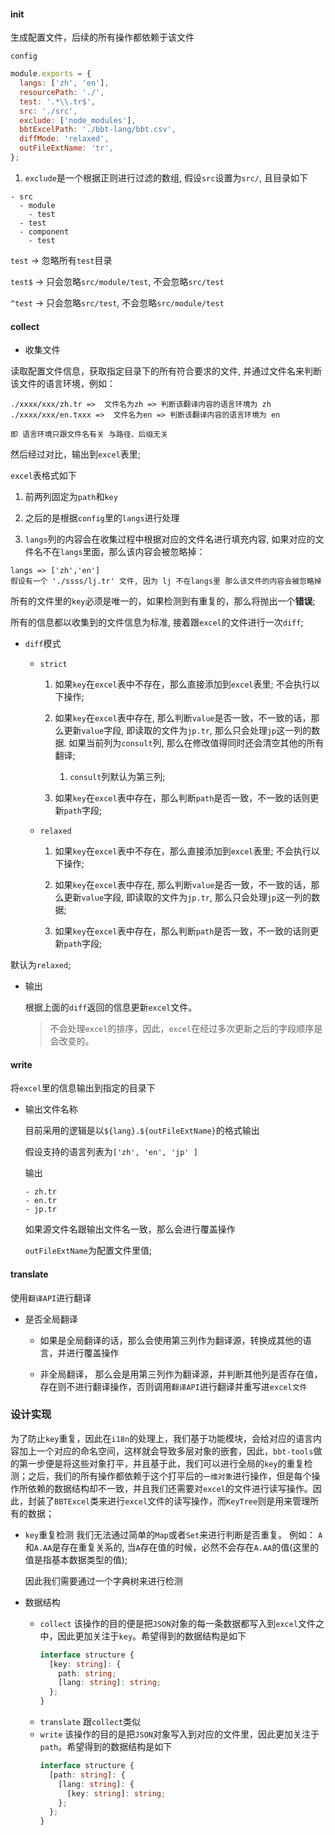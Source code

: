 #### init

生成配置文件，后续的所有操作都依赖于该文件

`config`

```js
module.exports = {
  langs: ['zh', 'en'],
  resourcePath: './',
  test: '.*\\.tr$',
  src: './src',
  exclude: ['node_modules'],
  bbtExcelPath: './bbt-lang/bbt.csv',
  diffMode: 'relaxed',
  outFileExtName: 'tr',
};
```

1. `exclude`是一个根据正则进行过滤的数组, 假设`src`设置为`src/`, 且目录如下

```text
- src
  - module
    - test
  - test
  - component
    - test
```

`test` -> 忽略所有`test`目录

`test$` -> 只会忽略`src/module/test`, 不会忽略`src/test`

`^test` -> 只会忽略`src/test`, 不会忽略`src/module/test`

#### collect

- 收集文件

读取配置文件信息，获取指定目录下的所有符合要求的文件, 并通过文件名来判断该文件的语言环境，例如：

```text
./xxxx/xxx/zh.tr =>  文件名为zh => 判断该翻译内容的语言环境为 zh
./xxxx/xxx/en.txxx =>  文件名为en => 判断该翻译内容的语言环境为 en

即 语言环境只跟文件名有关 与路径、后缀无关
```

然后经过对比，输出到`excel`表里;

`excel`表格式如下

1. 前两列固定为`path`和`key`

2. 之后的是根据`config`里的`langs`进行处理

3. `langs`列的内容会在收集过程中根据对应的文件名进行填充内容, 如果对应的文件名不在`langs`里面，那么该内容会被忽略掉：

```text
langs => ['zh','en']
假设有一个 './ssss/lj.tr' 文件, 因为 lj 不在langs里 那么该文件的内容会被忽略掉
```

所有的文件里的`key`必须是唯一的，如果检测到有重复的，那么将抛出一个**错误**;

所有的信息都以收集到的文件信息为标准, 接着跟`excel`的文件进行一次`diff`;

- `diff`模式

  - `strict`

    1. 如果`key`在`excel`表中不存在，那么直接添加到`excel`表里; 不会执行以下操作;

    2. 如果`key`在`excel`表中存在, 那么判断`value`是否一致，不一致的话，那么更新`value`字段, 即读取的文件为`jp.tr`, 那么只会处理`jp`这一列的数据. 如果当前列为`consult`列, 那么在修改值得同时还会清空其他的所有翻译;

       1. `consult`列默认为第三列;

    3. 如果`key`在`excel`表中存在，那么判断`path`是否一致，不一致的话则更新`path`字段;

  - `relaxed`

    1. 如果`key`在`excel`表中不存在，那么直接添加到`excel`表里; 不会执行以下操作;

    2. 如果`key`在`excel`表中存在, 那么判断`value`是否一致，不一致的话，那么更新`value`字段, 即读取的文件为`jp.tr`, 那么只会处理`jp`这一列的数据;

    3. 如果`key`在`excel`表中存在，那么判断`path`是否一致，不一致的话则更新`path`字段;

默认为`relaxed`;

- 输出

  根据上面的`diff`返回的信息更新`excel`文件。

  > 不会处理`excel`的排序，因此，`excel`在经过多次更新之后的字段顺序是会改变的。

#### write

将`excel`里的信息输出到指定的目录下

- 输出文件名称

  目前采用的逻辑是以`${lang}.${outFileExtName}`的格式输出

  假设支持的语言列表为`['zh', 'en', 'jp' ]`

  输出

  ```text
  - zh.tr
  - en.tr
  - jp.tr
  ```

  如果源文件名跟输出文件名一致，那么会进行覆盖操作

  `outFileExtName`为配置文件里值;

#### translate

使用`翻译API`进行翻译

- 是否全局翻译

  - 如果是全局翻译的话，那么会使用第三列作为翻译源，转换成其他的语言，并进行覆盖操作

  - 非全局翻译， 那么会是用第三列作为翻译源，并判断其他列是否存在值， 存在则不进行翻译操作，否则调用`翻译API`进行翻译并重写进`excel文件`

### 设计实现

为了防止`key`重复，因此在`i18n`的处理上，我们基于功能模块，会给对应的语言内容加上一个对应的命名空间，这样就会导致多层对象的嵌套，因此，`bbt-tools`做的第一步便是将这些对象打平，并且基于此，我们可以进行全局的`key`的重复检测；之后，我们的所有操作都依赖于这个打平后的`一维对象`进行操作，但是每个操作所依赖的数据结构却不一致，并且我们还需要对`excel`的文件进行读写操作。因此，封装了`BBTExcel`类来进行`excel`文件的读写操作，而`KeyTree`则是用来管理所有的数据；

- `key`重复检测
  我们无法通过简单的`Map`或者`Set`来进行判断是否重复。
  例如： `A`和`A.AA`是存在重复关系的, 当`A`存在值的时候，必然不会存在`A.AA`的值(这里的值是指基本数据类型的值);

  因此我们需要通过一个字典树来进行检测

- 数据结构
  - `collect`
    该操作的目的便是把`JSON`对象的每一条数据都写入到`excel`文件之中，因此更加关注于`key`。希望得到的数据结构是如下
    ```ts
    interface structure {
      [key: string]: {
        path: string;
        [lang: string]: string;
      };
    }
    ```
  - `translate`
    跟`collect`类似
  - `write`
    该操作的目的是把`JSON`对象写入到对应的文件里，因此更加关注于`path`。希望得到的数据结构是如下
    ```ts
    interface structure {
      [path: string]: {
        [lang: string]: {
          [key: string]: string;
        };
      };
    }
    ```
